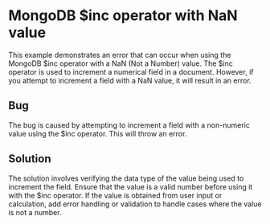 # MongoDB $inc operator with NaN value
This example demonstrates an error that can occur when using the MongoDB $inc operator with a NaN (Not a Number) value. The $inc operator is used to increment a numerical field in a document. However, if you attempt to increment a field with a NaN value, it will result in an error.

## Bug
The bug is caused by attempting to increment a field with a non-numeric value using the $inc operator.  This will throw an error. 

## Solution
The solution involves verifying the data type of the value being used to increment the field.  Ensure that the value is a valid number before using it with the $inc operator. If the value is obtained from user input or calculation, add error handling or validation to handle cases where the value is not a number.